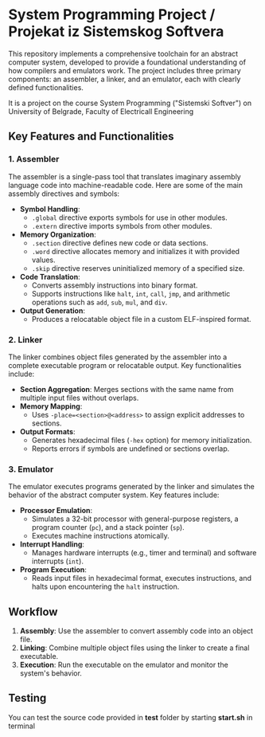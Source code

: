 # System Programming Project / Projekat iz Sistemskog Softvera

This repository implements a comprehensive toolchain for an abstract computer system, developed to provide a foundational understanding of how compilers and emulators work. The project includes three primary components: an assembler, a linker, and an emulator, each with clearly defined functionalities.

It is a project on the course System Programming ("Sistemski Softver") on University of Belgrade, Faculty of Electricall Engineering

## Key Features and Functionalities

### 1. Assembler
The assembler is a single-pass tool that translates imaginary assembly language code into machine-readable code.
Here are some of the main assembly directives and symbols: 

- **Symbol Handling**: 
  - `.global` directive exports symbols for use in other modules.
  - `.extern` directive imports symbols from other modules.
- **Memory Organization**: 
  - `.section` directive defines new code or data sections.
  - `.word` directive allocates memory and initializes it with provided values.
  - `.skip` directive reserves uninitialized memory of a specified size.
- **Code Translation**:
  - Converts assembly instructions into binary format.
  - Supports instructions like `halt`, `int`, `call`, `jmp`, and arithmetic operations such as `add`, `sub`, `mul`, and `div`.
- **Output Generation**:
  - Produces a relocatable object file in a custom ELF-inspired format.

### 2. Linker
The linker combines object files generated by the assembler into a complete executable program or relocatable output. Key functionalities include:

- **Section Aggregation**: Merges sections with the same name from multiple input files without overlaps.
- **Memory Mapping**:
  - Uses `-place=<section>@<address>` to assign explicit addresses to sections.
- **Output Formats**:
  - Generates hexadecimal files (`-hex` option) for memory initialization.
  - Reports errors if symbols are undefined or sections overlap.

### 3. Emulator
The emulator executes programs generated by the linker and simulates the behavior of the abstract computer system. Key features include:

- **Processor Emulation**:
  - Simulates a 32-bit processor with general-purpose registers, a program counter (`pc`), and a stack pointer (`sp`).
  - Executes machine instructions atomically.
- **Interrupt Handling**:
  - Manages hardware interrupts (e.g., timer and terminal) and software interrupts (`int`).
- **Program Execution**:
  - Reads input files in hexadecimal format, executes instructions, and halts upon encountering the `halt` instruction.

## Workflow

1. **Assembly**: Use the assembler to convert assembly code into an object file.
2. **Linking**: Combine multiple object files using the linker to create a final executable.
3. **Execution**: Run the executable on the emulator and monitor the system's behavior.

## Testing

You can test the source code provided in **test** folder by starting **start.sh** in terminal
